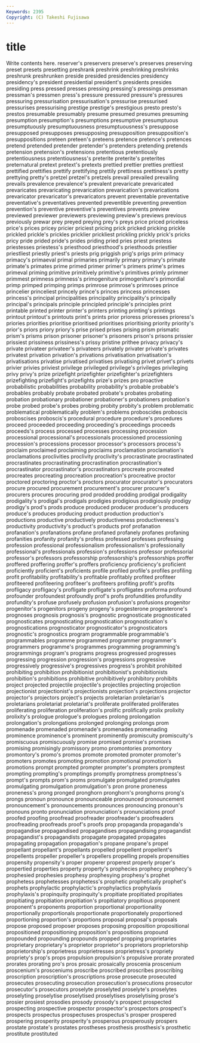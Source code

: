 ```yaml
---
Keywords: 2395 
Copyright: (C) Takeshi Fujisawa
---
```


# title

Write contents here.
reserver's preservers preserve's
preserves preserving preset presets presetting preshrank preshrink preshrinking preshrinks preshrunk
preshrunken preside presided presidencies presidency presidency's president presidential president's presidents
presides presiding press pressed presses pressing pressing's pressings pressman pressman's
pressmen press's pressure pressured pressure's pressures pressuring pressurisation pressurisation's pressurise
pressurised pressurises pressurising prestige prestige's prestigious presto presto's prestos presumable
presumably presume presumed presumes presuming presumption presumption's presumptions presumptive presumptuous
presumptuously presumptuousness presumptuousness's presuppose presupposed presupposes presupposing presupposition presupposition's presuppositions
preteen preteen's preteens pretence pretence's pretences pretend pretended pretender pretender's
pretenders pretending pretends pretension pretension's pretensions pretentious pretentiously pretentiousness pretentiousness's
preterite preterite's preterites preternatural pretext pretext's pretexts prettied prettier pretties
prettiest prettified prettifies prettify prettifying prettily prettiness prettiness's pretty prettying
pretty's pretzel pretzel's pretzels prevail prevailed prevailing prevails prevalence prevalence's
prevalent prevaricate prevaricated prevaricates prevaricating prevarication prevarication's prevarications prevaricator prevaricator's
prevaricators prevent preventable preventative preventative's preventatives prevented preventible preventing prevention
prevention's preventive preventive's preventives prevents preview previewed previewer previewers previewing
preview's previews previous previously prewar prey preyed preying prey's preys
price priced priceless price's prices pricey pricier priciest pricing prick
pricked pricking prickle prickled prickle's prickles pricklier prickliest prickling prickly
prick's pricks pricy pride prided pride's prides priding pried pries
priest priestess priestesses priestess's priesthood priesthood's priesthoods priestlier priestliest priestly
priest's priests prig priggish prig's prigs prim primacy primacy's primaeval
primal primaries primarily primary primary's primate primate's primates prime primed
primer primer's primers prime's primes primeval priming primitive primitively primitive's
primitives primly primmer primmest primness primness's primogeniture primogeniture's primordial primp
primped primping primps primrose primrose's primroses prince princelier princeliest princely
prince's princes princess princesses princess's principal principalities principality principality's principally
principal's principals principle principled principle's principles print printable printed printer
printer's printers printing printing's printings printout printout's printouts print's prints
prior prioress prioresses prioress's priories priorities prioritise prioritised prioritises prioritising
priority priority's prior's priors priory priory's prise prised prises prising
prism prismatic prism's prisms prison prisoner prisoner's prisoners prison's prisons
prissier prissiest prissiness prissiness's prissy pristine prithee privacy privacy's private
privateer privateer's privateers privately privater private's privates privatest privation privation's
privations privatisation privatisation's privatisations privatise privatised privatises privatising privet privet's
privets privier privies priviest privilege privileged privilege's privileges privileging privy
privy's prize prizefight prizefighter prizefighter's prizefighters prizefighting prizefight's prizefights prize's
prizes pro proactive probabilistic probabilities probability probability's probable probable's probables
probably probate probated probate's probates probating probation probationary probationer probationer's
probationers probation's probe probed probe's probes probing probity probity's problem
problematic problematical problematically problem's problems proboscides proboscis proboscises proboscis's procedural
procedure procedure's procedures proceed proceeded proceeding proceeding's proceedings proceeds proceeds's
process processed processes processing procession processional processional's processionals processioned processioning
procession's processions processor processor's processors process's proclaim proclaimed proclaiming proclaims
proclamation proclamation's proclamations proclivities proclivity proclivity's procrastinate procrastinated procrastinates procrastinating
procrastination procrastination's procrastinator procrastinator's procrastinators procreate procreated procreates procreating procreation
procreation's procreative proctor proctored proctoring proctor's proctors procurator procurator's procurators
procure procured procurement procurement's procurer procurer's procurers procures procuring prod
prodded prodding prodigal prodigality prodigality's prodigal's prodigals prodigies prodigious prodigiously
prodigy prodigy's prod's prods produce produced producer producer's producers produce's
produces producing product production production's productions productive productively productiveness productiveness's
productivity productivity's product's products prof profanation profanation's profanations profane profaned
profanely profanes profaning profanities profanity profanity's profess professed professes professing
profession professional professionalism professionalism's professionally professional's professionals profession's professions professor
professorial professor's professors professorship professorship's professorships proffer proffered proffering proffer's
proffers proficiency proficiency's proficient proficiently proficient's proficients profile profiled profile's
profiles profiling profit profitability profitability's profitable profitably profited profiteer profiteered
profiteering profiteer's profiteers profiting profit's profits profligacy profligacy's profligate profligate's
profligates proforma profound profounder profoundest profoundly prof's profs profundities profundity
profundity's profuse profusely profusion profusion's profusions progenitor progenitor's progenitors progeny
progeny's progesterone progesterone's prognoses prognosis prognosis's prognostic prognosticate prognosticated prognosticates
prognosticating prognostication prognostication's prognostications prognosticator prognosticator's prognosticators prognostic's prognostics program
programmable programmable's programmables programme programmed programmer programmer's programmers programme's programmes
programming programming's programmings program's programs progress progressed progresses progressing progression
progression's progressions progressive progressively progressive's progressives progress's prohibit prohibited prohibiting
prohibition prohibitionist prohibitionist's prohibitionists prohibition's prohibitions prohibitive prohibitively prohibitory prohibits
project projected projectile projectile's projectiles projecting projection projectionist projectionist's projectionists
projection's projections projector projector's projectors project's projects proletarian proletarian's proletarians
proletariat proletariat's proliferate proliferated proliferates proliferating proliferation proliferation's prolific prolifically
prolix prolixity prolixity's prologue prologue's prologues prolong prolongation prolongation's prolongations
prolonged prolonging prolongs prom promenade promenaded promenade's promenades promenading prominence
prominence's prominent prominently promiscuity promiscuity's promiscuous promiscuously promise promised promise's
promises promising promisingly promissory promo promontories promontory promontory's promo's promos
promote promoted promoter promoter's promoters promotes promoting promotion promotional promotion's
promotions prompt prompted prompter prompter's prompters promptest prompting prompting's promptings
promptly promptness promptness's prompt's prompts prom's proms promulgate promulgated promulgates
promulgating promulgation promulgation's pron prone proneness proneness's prong pronged pronghorn
pronghorn's pronghorns prong's prongs pronoun pronounce pronounceable pronounced pronouncement pronouncement's
pronouncements pronounces pronouncing pronoun's pronouns pronto pronunciation pronunciation's pronunciations proof
proofed proofing proofread proofreader proofreader's proofreaders proofreading proofreads proof's proofs
prop propaganda propaganda's propagandise propagandised propagandises propagandising propagandist propagandist's propagandists
propagate propagated propagates propagating propagation propagation's propane propane's propel propellant
propellant's propellants propelled propellent propellent's propellents propeller propeller's propellers propelling
propels propensities propensity propensity's proper properer properest properly proper's propertied
properties property property's prophecies prophecy prophecy's prophesied prophesies prophesy prophesying
prophesy's prophet prophetess prophetesses prophetess's prophetic prophetically prophet's prophets prophylactic
prophylactic's prophylactics prophylaxis prophylaxis's propinquity propinquity's propitiate propitiated propitiates propitiating
propitiation propitiation's propitiatory propitious proponent proponent's proponents proportion proportional proportionality
proportionally proportionals proportionate proportionately proportioned proportioning proportion's proportions proposal proposal's
proposals propose proposed proposer proposes proposing proposition propositional propositioned propositioning
proposition's propositions propound propounded propounding propounds propped propping proprietaries proprietary
proprietary's proprietor proprietor's proprietors proprietorship proprietorship's proprietress proprietresses proprietress's propriety
propriety's prop's props propulsion propulsion's propulsive prorate prorated prorates prorating
pro's pros prosaic prosaically proscenia proscenium proscenium's prosceniums proscribe proscribed
proscribes proscribing proscription proscription's proscriptions prose prosecute prosecuted prosecutes prosecuting
prosecution prosecution's prosecutions prosecutor prosecutor's prosecutors proselyte proselyted proselyte's proselytes
proselyting proselytise proselytised proselytises proselytising prose's prosier prosiest prosodies prosody
prosody's prospect prospected prospecting prospective prospector prospector's prospectors prospect's prospects
prospectus prospectuses prospectus's prosper prospered prospering prosperity prosperity's prosperous prosperously
prospers prostate prostate's prostates prostheses prosthesis prosthesis's prosthetic prostitute prostituted
